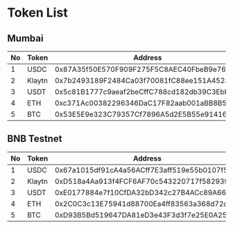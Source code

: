 # Token List

## Mumbai

| No  | Token  | Address                                    |
| --- | ------ | ------------------------------------------ |
| 1   | USDC   | 0x87A35f50E570F909F275F5C8AEC40FbeB9e76D17 |
| 2   | Klaytn | 0x7b2493189F2484Ca03f70081fC88ee151A452832 |
| 3   | USDT   | 0x5c81B1777c9aeaf2beCffC788cd182db39C3EbE7 |
| 4   | ETH    | 0xc371Ac00382296346DaC17F82aab001aBB8B5ba4 |
| 5   | BTC    | 0x53E5E9e323C79357Cf7896A5d2E5B55e91416006 |

## BNB Testnet

| No  | Token  | Address                                    |
| --- | ------ | ------------------------------------------ |
| 1   | USDC   | 0x67a1015df91cA4a56ACff7E3aff519e55b0107f5 |
| 2   | Klaytn | 0xD518a4Aa913f4FCF6AF70c543220717f582939e6 |
| 3   | USDT   | 0xE0177884e7f10CfDA32bD342c27B4ACc89A66ac9 |
| 4   | ETH    | 0x2C0C3c13E75941d88700Ea4ff83563a368d72cd3 |
| 5   | BTC    | 0xD93B5Bd519647DA81eD3e43F3d3f7e25E0A2505a |
